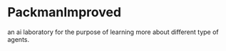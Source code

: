 # PackmanImproved
an ai laboratory for the purpose of learning more about different type of agents.  
